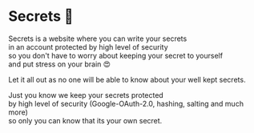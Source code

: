 # Secrets 🔐

Secrets is a website where you can write your secrets<br> in an account protected by high level of security<br> so you don't have to worry about keeping your secret to yourself<br> and put stress on your brain 😍

Let it all out as no one will be able to know about your well kept secrets.  

Just you know we keep your secrets protected<br> by high level of security (Google-OAuth-2.0, hashing, salting and much more)<br> so only you can know that its your own secret.

